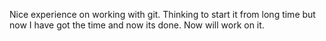 
Nice experience on working with git.
Thinking to start it from long time but now I have got the time and now its done.
Now will work on it.